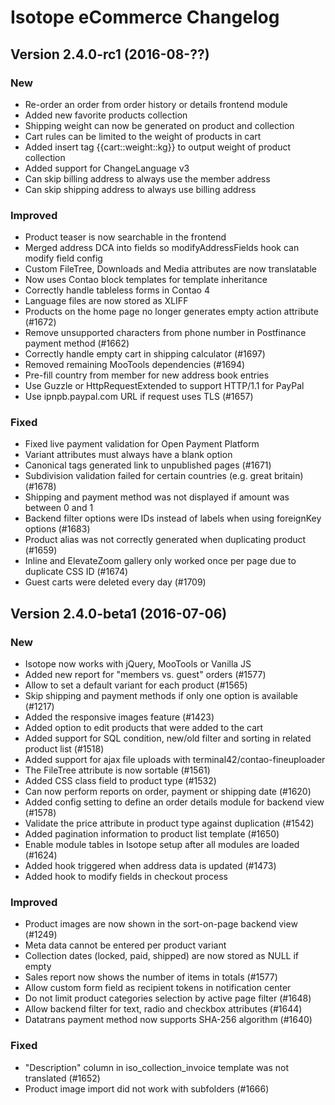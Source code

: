 Isotope eCommerce Changelog
===========================

Version 2.4.0-rc1 (2016-08-??)
------------------------------

### New

- Re-order an order from order history or details frontend module
- Added new favorite products collection
- Shipping weight can now be generated on product and collection
- Cart rules can be limited to the weight of products in cart
- Added insert tag {{cart::weight::kg}} to output weight of product collection
- Added support for ChangeLanguage v3
- Can skip billing address to always use the member address
- Can skip shipping address to always use billing address


### Improved

- Product teaser is now searchable in the frontend
- Merged address DCA into fields so modifyAddressFields hook can modify field config
- Custom FileTree, Downloads and Media attributes are now translatable
- Now uses Contao block templates for template inheritance
- Correctly handle tableless forms in Contao 4
- Language files are now stored as XLIFF
- Products on the home page no longer generates empty action attribute (#1672)
- Remove unsupported characters from phone number in Postfinance payment method (#1662)
- Correctly handle empty cart in shipping calculator (#1697)
- Removed remaining MooTools dependencies (#1694)
- Pre-fill country from member for new address book entries
- Use Guzzle or HttpRequestExtended to support HTTP/1.1 for PayPal
- Use ipnpb.paypal.com URL if request uses TLS (#1657)


### Fixed

- Fixed live payment validation for Open Payment Platform
- Variant attributes must always have a blank option
- Canonical tags generated link to unpublished pages (#1671)
- Subdivision validation failed for certain countries (e.g. great britain) (#1678)
- Shipping and payment method was not displayed if amount was between 0 and 1
- Backend filter options were IDs instead of labels when using foreignKey options (#1683)
- Product alias was not correctly generated when duplicating product (#1659)
- Inline and ElevateZoom gallery only worked once per page due to duplicate CSS ID (#1674)
- Guest carts were deleted every day (#1709)



Version 2.4.0-beta1 (2016-07-06)
--------------------------------

### New

- Isotope now works with jQuery, MooTools or Vanilla JS
- Added new report for "members vs. guest" orders (#1577)
- Allow to set a default variant for each product (#1565)
- Skip shipping and payment methods if only one option is available (#1217)
- Added the responsive images feature (#1423)
- Added option to edit products that were added to the cart
- Added support for SQL condition, new/old filter and sorting in related product list (#1518)
- Added support for ajax file uploads with terminal42/contao-fineuploader
- The FileTree attribute is now sortable (#1561)
- Added CSS class field to product type (#1532)
- Can now perform reports on order, payment or shipping date (#1620)
- Added config setting to define an order details module for backend view (#1578)
- Validate the price attribute in product type against duplication (#1542)
- Added pagination information to product list template (#1650)
- Enable module tables in Isotope setup after all modules are loaded (#1624)
- Added hook triggered when address data is updated (#1473)
- Added hook to modify fields in checkout process


### Improved

- Product images are now shown in the sort-on-page backend view (#1249)
- Meta data cannot be entered per product variant
- Collection dates (locked, paid, shipped) are now stored as NULL if empty
- Sales report now shows the number of items in totals (#1577)
- Allow custom form field as recipient tokens in notification center
- Do not limit product categories selection by active page filter (#1648)
- Allow backend filter for text, radio and checkbox attributes (#1644)
- Datatrans payment method now supports SHA-256 algorithm (#1640)


### Fixed

- "Description" column in iso_collection_invoice template was not translated (#1652)
- Product image import did not work with subfolders (#1666)
